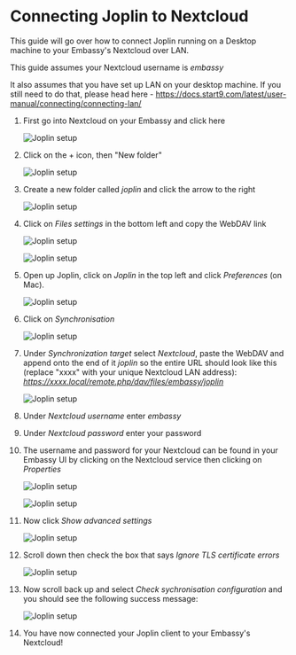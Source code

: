 # Connecting Joplin to Nextcloud

This guide will go over how to connect Joplin running on a Desktop machine to your Embassy's Nextcloud over LAN.

This guide assumes your Nextcloud username is _embassy_

It also assumes that you have set up LAN on your desktop machine. If you still need to do that, please head here - https://docs.start9.com/latest/user-manual/connecting/connecting-lan/

1. First go into Nextcloud on your Embassy and click here

    ![Joplin setup](./assets/joplin-setup0.png "Click on Folders")

1. Click on the + icon, then "New folder"

    ![Joplin setup](./assets/joplin-setup1.png "New Folder")

1. Create a new folder called _joplin_ and click the arrow to the right

    ![Joplin setup](./assets/joplin-setup3.png "Joplin directory")

1. Click on _Files settings_ in the bottom left and copy the WebDAV link

    ![Joplin setup](./assets/joplin-setup4.png "Files settings")

    ![Joplin setup](./assets/joplin-setup5.png "WebDAV link")

1. Open up Joplin, click on _Joplin_ in the top left and click _Preferences_ (on Mac).

    ![Joplin setup](./assets/joplin-setup7.png "Preferences")

1. Click on _Synchronisation_

    ![Joplin setup](./assets/joplin-setup8.png "Click on synchronization")

1. Under _Synchronization target_ select *Nextcloud*, paste the WebDAV and append onto the end of it _joplin_ so the entire URL should look like this (replace "xxxx" with your unique Nextcloud LAN address): _https://xxxx.local/remote.php/dav/files/embassy/joplin_

    ![Joplin setup](./assets/joplin-setup9.png "Select NextCloud and enter URL")

1. Under _Nextcloud username_ enter _embassy_

1. Under _Nextcloud password_ enter your password

1. The username and password for your Nextcloud can be found in your Embassy UI by clicking on the Nextcloud service then clicking on _Properties_

    ![Joplin setup](./assets/joplin-setup10.png "Enter Username and Password")

    ![Joplin setup](./assets/joplin-setup11.png "Username and password entered")

1. Now click _Show advanced settings_

    ![Joplin setup](./assets/joplin-setup12.png "advanced settings")

1. Scroll down then check the box that says _Ignore TLS certificate errors_

    ![Joplin setup](./assets/joplin-setup13.png "Ignore TLS certificate errors")

1. Now scroll back up and select _Check sychronisation configuration_ and you should see the following success message:

    ![Joplin setup](./assets/joplin-setup14.png "Check synchronisation")

1. You have now connected your Joplin client to your Embassy's Nextcloud!
